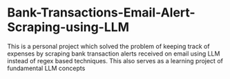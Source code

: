 # Bank-Transactions-Email-Alert-Scraping-using-LLM
This is a personal project which solved the problem of keeping track of expenses by scraping bank transaction alerts received on email using LLM instead of regex based techniques. This also serves as a learning project of fundamental LLM concepts
